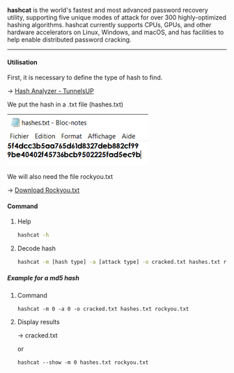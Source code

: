 **hashcat** is the world's fastest and most advanced password recovery utility, supporting five unique modes of attack for over 300 highly-optimized hashing algorithms. hashcat currently supports CPUs, GPUs, and other hardware accelerators on Linux, Windows, and macOS, and has facilities to help enable distributed password cracking.


---

#### Utilisation

First, it is necessary to define the type of hash to find.

→ [Hash Analyzer - TunnelsUP](https://www.tunnelsup.com/hash-analyzer/)

We put the hash in a .txt file (hashes.txt)

![”logo”](src/hashes.png)


We will also need the file rockyou.txt

→ [Download Rockyou.txt](https://github.com/brannondorsey/naive-hashcat/releases/tag/data)


#### Command

1. Help

	```bash
	hashcat -h
	```

2. Decode hash

	```bash
	hashcat -m [hash type] -a [attack type] -o cracked.txt hashes.txt rockyou.txt
	```


##### Example for a md5 hash

1. Command

	```
	hashcat -m 0 -a 0 -o cracked.txt hashes.txt rockyou.txt
	```


2. Display results

	→ cracked.txt
	
	or
	
	```
	hashcat --show -m 0 hashes.txt rockyou.txt
	```

